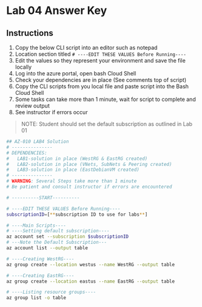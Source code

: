 # Lab 04 Answer Key

## Instructions

1. Copy the below CLI script into an editor such as notepad
1. Location section titled `# ----EDIT THESE VALUES Before Running----`
1. Edit the values so they represent your environment and save the file locally
1. Log into the azure portal, open bash Cloud Shell
1. Check your dependencies are in place (See comments top of script)
1. Copy the CLI scripts from you local file and paste script into the Bash Cloud Shell
1. Some tasks can take more than 1 minute, wait for script to complete and review output
1. See instructor if errors occur

> NOTE: Student should set the default subscription as outlined in Lab 01

```sh
## AZ-010 LAB4 Solution
# ---------------
# DEPENDENCIES:
#   LAB1-solution in place (WestRG & EastRG created)
#   LAB2-solution in place (VNets, SubNets & Peering created)
#   LAB3-solution in place (EastDebianVM created)
# ---------------
# WARNING: Several Steps take more than 1 minute
# Be patient and consult instructor if errors are encountered

# ----------START----------

# ----EDIT THESE VALUES Before Running----
subscriptionID=[**subscription ID to use for labs**]

# ----Main Scripts----
# ----Setting default subscription----
az account set --subscription $subscriptionID
# ---Note the Default Subscription---
az account list --output table

# ----Creating WestRG----
az group create --location westus --name WestRG --output table

# ----Creating EastRG----
az group create --location eastus --name EastRG --output table

# ----Listing resource groups----
az group list -o table
```
